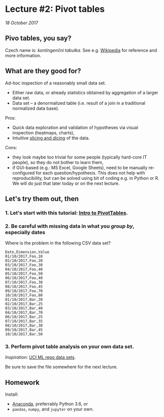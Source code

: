 # Lecture #2: Pivot tables

_18 October 2017_

## Pivo tables, you say?

Czech name is: _kontingenční tabulka_. See e.g. [Wikipedia](https://en.wikipedia.org/wiki/Pivot_table) for reference and more information. 

## What are they good for?

Ad-hoc inspection of a reasonably small data set.
* Either raw data, or already statistics obtained by aggregation of a larger data set.
* Data set – a denormalized table (i.e. result of a join in a traditional normalized data base).

Pros: 
* Quick data exploration and validation of hypotheses via visual inspection (heatmaps, charts),
* Intuitive [slicing and dicing](https://en.wikipedia.org/wiki/OLAP_cube) of the data.

Cons: 
* they look maybe too trivial for some people (typically hard-core IT people), so they do not bother to learn them,
* if GUI-based (e.g.: MS Excel, Google Sheets), need to be manually re-configured for each question/hypothesis. This does not help with reproducibility, but can be solved using bit of coding e.g. in Python or R. We will do just that later today or on the next lecture.

## Let's try them out, then

### 1. Let's start with this tutorial: [Intro to PivotTables](https://www.gcflearnfree.org/excel2016/intro-to-pivottables/1/).


### 2. Be careful with missing data in what you _group by_, especially dates

Where is the problem in the following CSV data set?

```
Date,Dimension,Value
01/10/2017,Foo,10
02/10/2017,Foo,20
03/10/2017,Foo,30
04/10/2017,Foo,40
05/10/2017,Foo,50
06/10/2017,Foo,40
07/10/2017,Foo,30
08/10/2017,Foo,45
09/10/2017,Foo,70
10/10/2017,Foo,80
01/10/2017,Bar,20
02/10/2017,Bar,25
03/10/2017,Bar,40
04/10/2017,Bar,70
06/10/2017,Bar,25
07/10/2017,Bar,35
08/10/2017,Bar,30
09/10/2017,Bar,45
10/10/2017,Bar,50
```

### 3. Perform pivot table analysis on your own data set.

*Inspiration*: [UCI ML repo data sets](https://archive.ics.uci.edu/ml/datasets.html).

Be sure to save the file somewhere for the next lecture. 


## Homework

Install:
* [Anaconda](https://www.anaconda.com/download/), preferrably Python 3.6, or
* `pandas`, `numpy`, and `jupyter` on your own.
